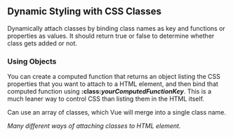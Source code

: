 ## Dynamic Styling with CSS Classes

Dynamically attach classes by binding class names as key and functions or properties as values. It should return true or false to determine whether class gets added or not.

### Using Objects

You can create a computed function that returns an object listing the CSS properties that you want to attach to a HTML element, and then bind that computed function using **:class:*yourComputedFunctionKey***. This is a much leaner way to control CSS than listing them in the HTML itself.

Can use an array of classes, which Vue will merge into a single class name.

*Many different ways of attaching classes to HTML element.*

